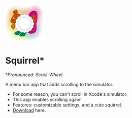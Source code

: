<img src="Assets/Logo.png" width="120" alt="Logo">

# Squirrel*
**Pronounced: Scroll-Wheel*

A menu bar app that adds scrolling to the simulator.

- For some reason, you can't scroll in Xcode's simulator.
- This app enables scrolling again!
- Features: customizable settings, and a cute squirrel.
- [Download](https://github.com/aheze/Squirrel/blob/main/Squirrel.zip) here.




